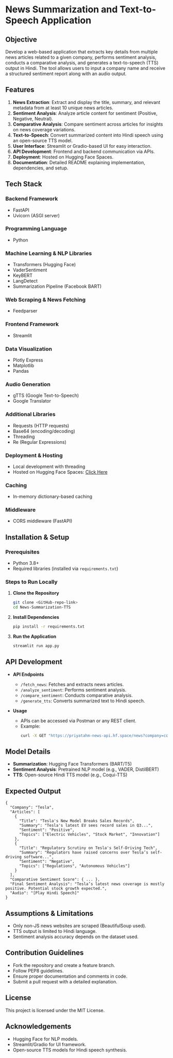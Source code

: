 # News Summarization and Text-to-Speech Application

## Objective
Develop a web-based application that extracts key details from multiple news articles related to a given company, performs sentiment analysis, conducts a comparative analysis, and generates a text-to-speech (TTS) output in Hindi. The tool allows users to input a company name and receive a structured sentiment report along with an audio output.

## Features

1. **News Extraction**: Extract and display the title, summary, and relevant metadata from at least 10 unique news articles.
2. **Sentiment Analysis**: Analyze article content for sentiment (Positive, Negative, Neutral).
3. **Comparative Analysis**: Compare sentiment across articles for insights on news coverage variations.
4. **Text-to-Speech**: Convert summarized content into Hindi speech using an open-source TTS model.
5. **User Interface**: Streamlit or Gradio-based UI for easy interaction.
6. **API Development**: Frontend and backend communication via APIs.
7. **Deployment**: Hosted on Hugging Face Spaces.
8. **Documentation**: Detailed README explaining implementation, dependencies, and setup.

## Tech Stack

### **Backend Framework**
- FastAPI
- Uvicorn (ASGI server)

### **Programming Language**
- Python

### **Machine Learning & NLP Libraries**
- Transformers (Hugging Face)
- VaderSentiment
- KeyBERT
- LangDetect
- Summarization Pipeline (Facebook BART)

### **Web Scraping & News Fetching**
- Feedparser

### **Frontend Framework**
- Streamlit

### **Data Visualization**
- Plotly Express
- Matplotlib
- Pandas

### **Audio Generation**
- gTTS (Google Text-to-Speech)
- Google Translator

### **Additional Libraries**
- Requests (HTTP requests)
- Base64 (encoding/decoding)
- Threading
- Re (Regular Expressions)

### **Deployment & Hosting**
- Local development with threading
- Hosted on Hugging Face Spaces: [Click Here](https://priyatahm-sentiment-news-analysis.hf.space)

### **Caching**
- In-memory dictionary-based caching

### **Middleware**
- CORS middleware (FastAPI)

## Installation & Setup

### Prerequisites
- Python 3.8+
- Required libraries (installed via `requirements.txt`)

### Steps to Run Locally

1. **Clone the Repository**
   ```bash
   git clone <GitHub-repo-link>
   cd News-Summarization-TTS
   ```
2. **Install Dependencies**
   ```bash
   pip install -r requirements.txt
   ```
3. **Run the Application**
   ```bash
   streamlit run app.py
   ```

## API Development
- **API Endpoints**
  - `/fetch_news`: Fetches and extracts news articles.
  - `/analyze_sentiment`: Performs sentiment analysis.
  - `/compare_sentiment`: Conducts comparative analysis.
  - `/generate_tts`: Converts summarized text to Hindi speech.

- **Usage**
  - APIs can be accessed via Postman or any REST client.
  - Example:
    ```bash
    curl -X GET "https://priyatahm-news-api.hf.space/news?company=comapnyname" -d '{"companyname": "Tesla"}' -H "Content-Type: application/json"
    ```

## Model Details
- **Summarization**: Hugging Face Transformers (BART/T5)
- **Sentiment Analysis**: Pretrained NLP model (e.g., VADER, DistilBERT)
- **TTS**: Open-source Hindi TTS model (e.g., Coqui-TTS)

## Expected Output
```
{
  "Company": "Tesla",
  "Articles": [
    {
      "Title": "Tesla's New Model Breaks Sales Records",
      "Summary": "Tesla's latest EV sees record sales in Q3...",
      "Sentiment": "Positive",
      "Topics": ["Electric Vehicles", "Stock Market", "Innovation"]
    },
    {
      "Title": "Regulatory Scrutiny on Tesla's Self-Driving Tech",
      "Summary": "Regulators have raised concerns over Tesla’s self-driving software...",
      "Sentiment": "Negative",
      "Topics": ["Regulations", "Autonomous Vehicles"]
    }
  ],
  "Comparative Sentiment Score": { ... },
  "Final Sentiment Analysis": "Tesla’s latest news coverage is mostly positive. Potential stock growth expected.",
  "Audio": "[Play Hindi Speech]"
}
```

## Assumptions & Limitations
- Only non-JS news websites are scraped (BeautifulSoup used).
- TTS output is limited to Hindi language.
- Sentiment analysis accuracy depends on the dataset used.

## Contribution Guidelines
- Fork the repository and create a feature branch.
- Follow PEP8 guidelines.
- Ensure proper documentation and comments in code.
- Submit a pull request with a detailed explanation.

## License
This project is licensed under the MIT License.

## Acknowledgements
- Hugging Face for NLP models.
- Streamlit/Gradio for UI framework.
- Open-source TTS models for Hindi speech synthesis.
